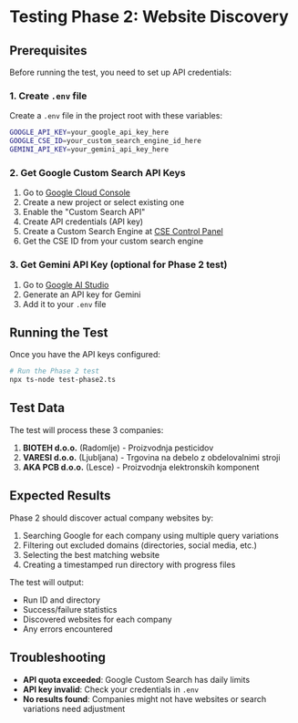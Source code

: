 # Testing Phase 2: Website Discovery

## Prerequisites

Before running the test, you need to set up API credentials:

### 1. Create `.env` file

Create a `.env` file in the project root with these variables:

```bash
GOOGLE_API_KEY=your_google_api_key_here
GOOGLE_CSE_ID=your_custom_search_engine_id_here
GEMINI_API_KEY=your_gemini_api_key_here
```

### 2. Get Google Custom Search API Keys

1. Go to [Google Cloud Console](https://console.cloud.google.com/)
2. Create a new project or select existing one
3. Enable the "Custom Search API"
4. Create API credentials (API key)
5. Create a Custom Search Engine at [CSE Control Panel](https://cse.google.com/)
6. Get the CSE ID from your custom search engine

### 3. Get Gemini API Key (optional for Phase 2 test)

1. Go to [Google AI Studio](https://aistudio.google.com/)
2. Generate an API key for Gemini
3. Add it to your `.env` file

## Running the Test

Once you have the API keys configured:

```bash
# Run the Phase 2 test
npx ts-node test-phase2.ts
```

## Test Data

The test will process these 3 companies:
1. **BIOTEH d.o.o.** (Radomlje) - Proizvodnja pesticidov
2. **VARESI d.o.o.** (Ljubljana) - Trgovina na debelo z obdelovalnimi stroji  
3. **AKA PCB d.o.o.** (Lesce) - Proizvodnja elektronskih komponent

## Expected Results

Phase 2 should discover actual company websites by:
1. Searching Google for each company using multiple query variations
2. Filtering out excluded domains (directories, social media, etc.)
3. Selecting the best matching website
4. Creating a timestamped run directory with progress files

The test will output:
- Run ID and directory
- Success/failure statistics
- Discovered websites for each company
- Any errors encountered

## Troubleshooting

- **API quota exceeded**: Google Custom Search has daily limits
- **API key invalid**: Check your credentials in `.env`
- **No results found**: Companies might not have websites or search variations need adjustment 